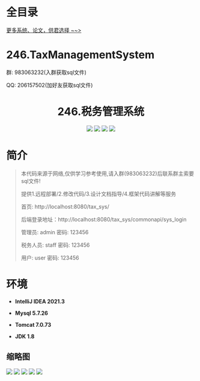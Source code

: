 # 全目录

[更多系统、论文，供君选择 ~~>](https://www.yuque.com/wisebit/blog)

# 246.TaxManagementSystem

<p>群: 983063232(入群获取sql文件)</p>
<p>QQ: 206157502(加好友获取sql文件)</p>

<p><h1 align="center">246.税务管理系统</h1></p>


<p align="center">
	<img src="https://img.shields.io/badge/jdk-1.8-orange.svg"/>
    <img src="https://img.shields.io/badge/springboot-5.x-lightgrey.svg"/>
    <img src="https://img.shields.io/badge/jsp-3.x-blue.svg"/>
    <img src="https://img.shields.io/badge/mybatis-5.x-yellow.svg"/>
</p>

# 简介

> 本代码来源于网络,仅供学习参考使用,请入群(983063232)后联系群主索要sql文件!
>
> 提供1.远程部署/2.修改代码/3.设计文档指导/4.框架代码讲解等服务
> 
> 首页: http://localhost:8080/tax_sys/
>
> 后端登录地址：http://localhost:8080/tax_sys/commonapi/sys_login
>
> 管理员: admin   密码: 123456
>  
> 税务人员: staff 密码: 123456
> 
> 用户: user 密码: 123456

# 环境

- <b>IntelliJ IDEA 2021.3</b>

- <b>Mysql 5.7.26</b>

- <b>Tomcat 7.0.73</b>

- <b>JDK 1.8</b>




## 缩略图

![](https://bitwise.oss-cn-heyuan.aliyuncs.com/2024/9/10/d92d6e3f-b0ca-4262-9cd3-da45205ff3d0.png)
![](https://bitwise.oss-cn-heyuan.aliyuncs.com/2024/9/10/e3921ec6-f96c-4d5c-a4a8-76c37823d860.png)
![](https://bitwise.oss-cn-heyuan.aliyuncs.com/2024/9/10/b2fd34c2-1729-4a56-9e1d-f06e429f18b4.png)
![](https://bitwise.oss-cn-heyuan.aliyuncs.com/2024/9/10/3124e4c7-59f9-47d5-a3a4-cbeb3c7d1fde.png)
![](https://bitwise.oss-cn-heyuan.aliyuncs.com/2024/9/10/b7cbf101-85af-485e-96e1-48bfa50f7c59.png)






